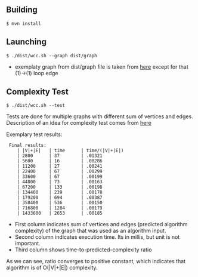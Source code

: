 ## Building

`$ mvn install`

## Launching

`$ ./dist/wcc.sh --graph dist/graph`

* exemplaty graph from dist/graph file is taken from [here](https://www.greatandlittle.com/studios/public/blowup-images/Dart/.directed_graph_sccs_m.jpg) except for that (1)->(1) loop edge

## Complexity Test

`$ ./dist/wcc.sh --test`

Tests are done for multiple graphs with different sum of vertices and edges. Description of an idea for complexity test comes from [here](http://stackoverflow.com/a/3983413)

Exemplary test results:
```
 Final results:
	| |V|+|E|   | time      | time/(|V|+|E|)
	| 2800      | 37        | .01321
	| 5600      | 16        | .00286
	| 11200     | 27        | .00241
	| 22400     | 67        | .00299
	| 33600     | 67        | .00199
	| 44800     | 73        | .00163
	| 67200     | 133       | .00198
	| 134400    | 239       | .00178
	| 179200    | 694       | .00387
	| 358400    | 536       | .00150
	| 716800    | 1284      | .00179
	| 1433600   | 2653      | .00185
```
* First column indicates sum of vertices and edges (predicted algorithm complexity) of the graph that was used as an algorithm input.
* Second column indicates execution time. Its in millis, but unit is not important.
* Third column shows time-to-predicted-complexity ratio

As we can see, ratio converges to positive constant, which indicates that algorithm is of O(|V|+|E|) complexity.